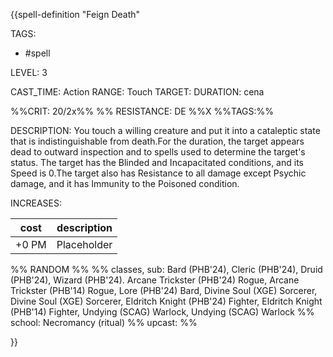 {{spell-definition "Feign Death"

TAGS: 
  - #spell

LEVEL: 3

CAST_TIME: Action
RANGE: Touch
TARGET: 
DURATION: cena

%%CRIT: 20/2x%%
%% RESISTANCE: DE %%X
%%TAGS:%%

DESCRIPTION:
You touch a willing creature and put it into a cataleptic state that is indistinguishable from death.For the duration, the target appears dead to outward inspection and to spells used to determine the target's status. The target has the Blinded and Incapacitated conditions, and its Speed is 0.The target also has Resistance to all damage except Psychic damage, and it has Immunity to the Poisoned condition.

INCREASES:

| cost | description |
| ---- | ----------- |
| +0 PM     |    Placeholder        |


%% RANDOM
%%
%% classes, sub: Bard (PHB'24), Cleric (PHB'24), Druid (PHB'24), Wizard (PHB'24). Arcane Trickster (PHB'24) Rogue, Arcane Trickster (PHB'14) Rogue, Lore (PHB'24) Bard, Divine Soul (XGE) Sorcerer, Divine Soul (XGE) Sorcerer, Eldritch Knight (PHB'24) Fighter, Eldritch Knight (PHB'14) Fighter, Undying (SCAG) Warlock, Undying (SCAG) Warlock
%% school: Necromancy (ritual)
%% upcast: 
%%


}}